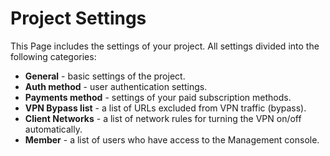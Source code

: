 # Project Settings

This Page includes the settings of your project. All settings divided into the following categories:

* **General** - basic settings of the project. 
* **Auth method** - user authentication settings. 
* **Payments method** - settings of your paid subscription methods. 
* **VPN Bypass list** - a list of URLs excluded from VPN traffic \(bypass\). 
* **Client Networks** - a list of network rules for turning the VPN on/off automatically.
* **Member** - a list of users who have access to the Management console.



